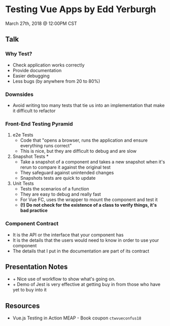 # Testing Vue Apps by Edd Yerburgh

March 27th, 2018 @ 12:00PM CST

## Talk

### Why Test?

*   Check application works correctly
*   Provide documentation
*   Easier debugging
*   Less bugs (by anywhere from 20 to 80%)

### Downsides

*   Avoid writing too many tests that tie us into an implementation that make it difficult to refactor

### Front-End Testing Pyramid

1.  e2e Tests
    *   Code that "opens a browser, runs the application and ensure everything runs correct"
    *   This is nice, but they are difficult to debug and are slow
2.  Snapshot Tests \*
    *   Take a snapshot of a component and takes a new snapshot when it's rerun to compare it against the original test
    *   They safeguard against unintended changes
    *   Snapshots tests are quick to update
3.  Unit Tests
    *   Tests the scenarios of a function
    *   They are easy to debug and really fast
    *   For Vue FC, uses the wrapper to mount the component and test it
    *   **(!) Do not check for the existence of a class to verify things, it's bad practice**

### Component Contract

*   It is the API or the interface that your component has
*   It is the details that the users would need to know in order to use your component
*   The details that I put in the documentation are part of its contract

## Presentation Notes

*   \+ Nice use of workflow to show what's going on.
*   \+ Demo of Jest is very effective at getting buy in from those who have yet to buy into it

## Resources

*   Vue.js Testing in Action MEAP - Book coupon `ctwvueconfus18`
